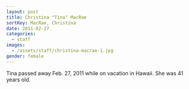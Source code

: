 ```yaml
---
layout: post
title: Christina "Tina" MacRae
sortKey: MacRae, Christina
date: 2011-02-27
categories:
  - staff
images:
  - /assets/staff/christina-macrae-1.jpg
gender: female
---
```

Tina passed away Feb. 27, 2011 while on vacation in Hawaii. She was 41 years old.
